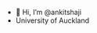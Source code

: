 - 👋 Hi, I’m @ankitshaji
- University of Auckland

<!---
ankitshaji/ankitshaji is a ✨ special ✨ repository because its `README.md` (this file) appears on your GitHub profile.
You can click the Preview link to take a look at your changes.
--->
